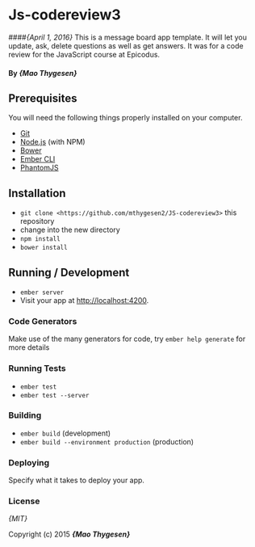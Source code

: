 # Js-codereview3
####_{April 1, 2016}_
This is a message board app template. It will let you update, ask, delete questions as well as get answers. It was for a code review for the JavaScript course at Epicodus.  

#### By _**{Mao Thygesen}**_

## Prerequisites

You will need the following things properly installed on your computer.

* [Git](http://git-scm.com/)
* [Node.js](http://nodejs.org/) (with NPM)
* [Bower](http://bower.io/)
* [Ember CLI](http://www.ember-cli.com/)
* [PhantomJS](http://phantomjs.org/)

## Installation

* `git clone <https://github.com/mthygesen2/JS-codereview3>` this repository
* change into the new directory
* `npm install`
* `bower install`

## Running / Development

* `ember server`
* Visit your app at [http://localhost:4200](http://localhost:4200).

### Code Generators

Make use of the many generators for code, try `ember help generate` for more details

### Running Tests

* `ember test`
* `ember test --server`

### Building

* `ember build` (development)
* `ember build --environment production` (production)

### Deploying

Specify what it takes to deploy your app.

### License

*{MIT}*

Copyright (c) 2015 **_{Mao Thygesen}_**
